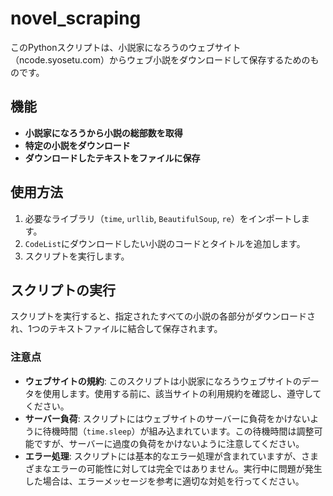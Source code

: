 # novel_scraping

このPythonスクリプトは、小説家になろうのウェブサイト（ncode.syosetu.com）からウェブ小説をダウンロードして保存するためのものです。

## 機能

- **小説家になろうから小説の総部数を取得**
- **特定の小説をダウンロード**
- **ダウンロードしたテキストをファイルに保存**

## 使用方法

1. 必要なライブラリ（`time`, `urllib`, `BeautifulSoup`, `re`）をインポートします。
2. `CodeList`にダウンロードしたい小説のコードとタイトルを追加します。
3. スクリプトを実行します。

## スクリプトの実行

スクリプトを実行すると、指定されたすべての小説の各部分がダウンロードされ、1つのテキストファイルに結合して保存されます。

### 注意点

- **ウェブサイトの規約**: このスクリプトは小説家になろうウェブサイトのデータを使用します。使用する前に、該当サイトの利用規約を確認し、遵守してください。
- **サーバー負荷**: スクリプトにはウェブサイトのサーバーに負荷をかけないように待機時間（`time.sleep`）が組み込まれています。この待機時間は調整可能ですが、サーバーに過度の負荷をかけないように注意してください。
- **エラー処理**: スクリプトには基本的なエラー処理が含まれていますが、さまざまなエラーの可能性に対しては完全ではありません。実行中に問題が発生した場合は、エラーメッセージを参考に適切な対処を行ってください。

